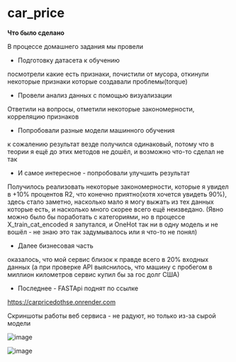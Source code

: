 # car_price

****Что было сделано****

В процессе домашнего задания мы провели 

- Подготовку датасета к обучению

посмотрели какие есть признаки, почистили от мусора, откинули некоторые признаки которые создавали проблемы(torque)

- Провели анализ данных с помощью визуализации

Ответили на вопросы, отметили некоторые закономерности, корреляцию признаков

- Попробовали разные модели машинного обучения

к сожалению результат везде получился одинаковый, потому что в теории я ещё до этих методов не дошёл, и возможно что-то сделал не так

- И самое интересное - попробовали улучшить результат

Получилось реализовать некоторые закономерности, которые я увидел в +10% процентов R2, что конечно приятно(хотя хочется увидеть 90%), здесь стало заметно, насколько мало я могу выжать из тех данных которые есть, и насколько много скорее всего ещё неизведано. (Явно можно было бы поработать с категориями, но в процессе X_train_cat_encoded я запутался, и OneHot так ни в одну модель и не вошёл - не знаю это так задумывалось или я что-то не понял)

- Далее бизнесовая часть

оказалось, что мой сервис близок к правде всего в 20% входных данных (а при проверке API выяснилось, что машину с пробегом в миллион километров сервис купил бы за гос долг США)

- Последнее - FASTApi поднят по ссылке

https://carpricedothse.onrender.com

Скриншоты работы веб сервиса - не радуют, но только из-за сырой модели

![image](https://github.com/MagicKisa/car_price/assets/105859497/b92ec9c5-e0bb-4c4a-89a5-91a6060c1993)

![image](https://github.com/MagicKisa/car_price/assets/105859497/3cafe5e0-6402-4e1f-9c3b-c16269fa2412)

